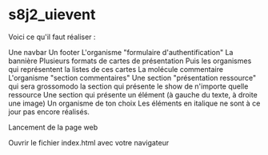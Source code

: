 # s8j2_uievent


Voici ce qu'il faut réaliser :

Une navbar
Un footer
L'organisme "formulaire d'authentification"
La bannière
Plusieurs formats de cartes de présentation
Puis les organismes qui représentent la listes de ces cartes
La molécule commentaire
L'organisme "section commentaires"
Une section "présentation ressource" qui sera grossomodo la section qui présente le show de n'importe quelle ressource
Une section qui présente un élément (à gauche du texte, à droite une image)
Un organisme de ton choix
Les éléments en italique ne sont à ce jour pas encore réalisés.

Lancement de la page web

Ouvrir le fichier index.html avec votre navigateur

